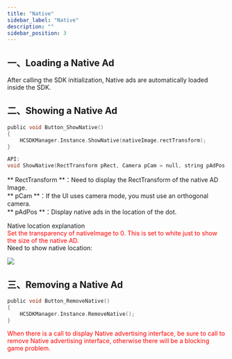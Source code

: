 ```yaml
---
title: "Native"
sidebar_label: "Native"
description: ""
sidebar_position: 3
---
```


## 一、Loading a Native Ad


After calling the SDK initialization, Native ads are automatically loaded inside the SDK.

## 二、Showing a Native Ad
```c
public void Button_ShowNative()
{
    HCSDKManager.Instance.ShowNative(nativeImage.rectTransform);
}
```

```c
API:
void ShowNative(RectTransform pRect, Camera pCam = null, string pAdPos = "");
```

** RectTransform **：Need to display the RectTransform of the native AD Image.<br/>
** pCam **：If the UI uses camera mode, you must use an orthogonal camera.<br/>
** pAdPos **：Display native ads in the location of the dot.

Native location explanation<br/>
<font color="#ff0000">Set the transparency of nativeImage to 0.
This is set to white just to show the size of the native AD.<br/></font>
Need to show native location:

![](/img/HCSDK/image03.png)

## 三、Removing a Native Ad
```c
public void Button_RemoveNative()
{
    HCSDKManager.Instance.RemoveNative();
}
```
<font color="#ff0000">When there is a call to display Native advertising interface, be sure to call to remove Native advertising interface, otherwise there will be a blocking game problem.<br/></font>
